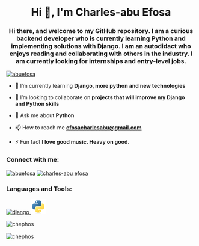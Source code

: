 <h1 align="center">Hi 👋, I'm Charles-abu Efosa</h1>
<h3 align="center">Hi there, and welcome to my GitHub repository. I am a curious backend developer who is currently learning Python and implementing solutions with Django. I am an autodidact who enjoys reading and collaborating with others in the industry. I am currently looking for internships and entry-level jobs.</h3>

<p align="left"> <a href="https://twitter.com/abuefosa" target="blank"><img src="https://img.shields.io/twitter/follow/abuefosa?logo=twitter&style=for-the-badge" alt="abuefosa" /></a> </p>


- 🌱 I’m currently learning **Django, more python and new technologies**

- 👯 I’m looking to collaborate on **projects that will improve my Django and Python skills**

- 💬 Ask me about **Python**

- 📫 How to reach me **efosacharlesabu@gmail.com**

- ⚡ Fun fact **I love good music. Heavy on good.**

<h3 align="left">Connect with me:</h3>
<p align="left">
<a href="https://twitter.com/abuefosa" target="blank"><img align="center" src="https://raw.githubusercontent.com/rahuldkjain/github-profile-readme-generator/master/src/images/icons/Social/twitter.svg" alt="abuefosa" height="30" width="40" /></a>
<a href="https://linkedin.com/in/charles-abu efosa" target="blank"><img align="center" src="https://raw.githubusercontent.com/rahuldkjain/github-profile-readme-generator/master/src/images/icons/Social/linked-in-alt.svg" alt="charles-abu efosa" height="30" width="40" /></a>
</p>

<h3 align="left">Languages and Tools:</h3>
<p align="left"> <a href="https://www.djangoproject.com/" target="_blank" rel="noreferrer"> <img src="https://cdn.worldvectorlogo.com/logos/django.svg" alt="django" width="40" height="40"/> </a> <a href="https://www.python.org" target="_blank" rel="noreferrer"> <img src="https://raw.githubusercontent.com/devicons/devicon/master/icons/python/python-original.svg" alt="python" width="40" height="40"/> </a> </p>

<p><img align="center" src="https://github-readme-stats.vercel.app/api/top-langs?username=chephos&show_icons=true&locale=en&layout=compact" alt="chephos" /></p>

<p><img align="center" src="https://github-readme-streak-stats.herokuapp.com/?user=chephos&" alt="chephos" /></p>

